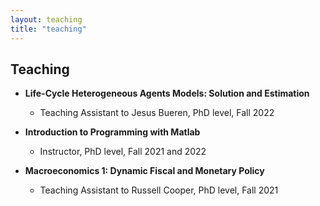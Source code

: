 ```yaml
---
layout: teaching
title: "teaching"
---
```


## Teaching

- **Life-Cycle Heterogeneous Agents Models: Solution and Estimation**
    - Teaching Assistant to Jesus Bueren, PhD level, Fall 2022 
   
- **Introduction to Programming with Matlab**
    - Instructor, PhD level, Fall 2021 and 2022 

- **Macroeconomics 1: Dynamic Fiscal and Monetary Policy**
    - Teaching Assistant to Russell Cooper, PhD level, Fall 2021  


